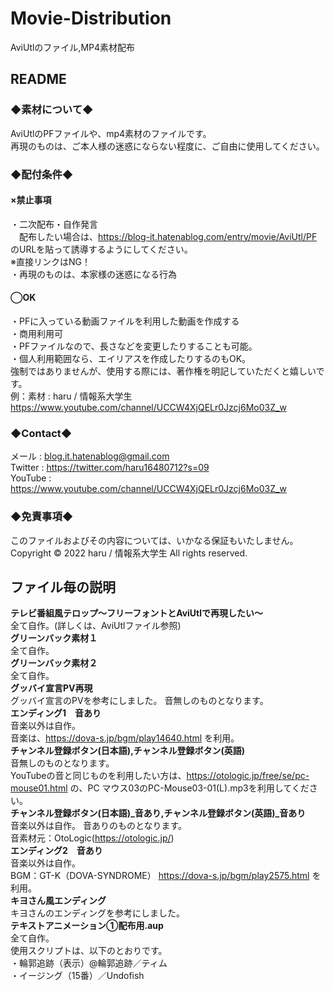 # Movie-Distribution
AviUtlのファイル,MP4素材配布
## README
### ◆素材について◆  
AviUtlのPFファイルや、mp4素材のファイルです。  
再現のものは、ご本人様の迷惑にならない程度に、ご自由に使用してください。  
### ◆配付条件◆  
#### ×禁止事項  
・二次配布・自作発言  
　配布したい場合は、https://blog-it.hatenablog.com/entry/movie/AviUtl/PF のURLを貼って誘導するようにしてください。  
※直接リンクはNG！  
・再現のものは、本家様の迷惑になる行為  
#### ◯OK  
・PFに入っている動画ファイルを利用した動画を作成する  
・商用利用可  
・PFファイルなので、長さなどを変更したりすることも可能。  
・個人利用範囲なら、エイリアスを作成したりするのもOK。  
強制ではありませんが、使用する際には、著作権を明記していただくと嬉しいです。  
例：素材 : haru / 情報系大学生 https://www.youtube.com/channel/UCCW4XjQELr0Jzcj6Mo03Z_w  
### ◆Contact◆  
メール : blog.it.hatenablog@gmail.com  
Twitter : https://twitter.com/haru16480712?s=09  
YouTube : https://www.youtube.com/channel/UCCW4XjQELr0Jzcj6Mo03Z_w  
### ◆免責事項◆  
このファイルおよびその内容については、いかなる保証もいたしません。  
Copyright © 2022 haru / 情報系大学生 All rights reserved.
## ファイル毎の説明
**テレビ番組風テロップ～フリーフォントとAviUtlで再現したい～**    
全て自作。(詳しくは、AviUtlファイル参照)  
**グリーンバック素材１**  
全て自作。  
**グリーンバック素材２**  
全て自作。  
**グッバイ宣言PV再現**  
グッバイ宣言のPVを参考にしました。 
音無しのものとなります。  
**エンディング1　音あり**  
音楽以外は自作。  
音楽は、https://dova-s.jp/bgm/play14640.html を利用。  
**チャンネル登録ボタン(日本語),チャンネル登録ボタン(英語)**  
音無しのものとなります。  
YouTubeの音と同じものを利用したい方は、https://otologic.jp/free/se/pc-mouse01.html の、PC マウス03のPC-Mouse03-01(L).mp3を利用してください。  
**チャンネル登録ボタン(日本語)_音あり,チャンネル登録ボタン(英語)_音あり**   
音楽以外は自作。
音ありのものとなります。  
音素材元：OtoLogic(https://otologic.jp/)  
**エンディング2　音あり**  
音楽以外は自作。  
BGM：GT-K（DOVA-SYNDROME） https://dova-s.jp/bgm/play2575.html を利用。  
**キヨさん風エンディング**    
キヨさんのエンディングを参考にしました。  
**テキストアニメーション①配布用.aup**  
全て自作。  
使用スクリプトは、以下のとおりです。  
・輪郭追跡（表示）@輪郭追跡／ティム  
・イージング（15番）／Undofish  
